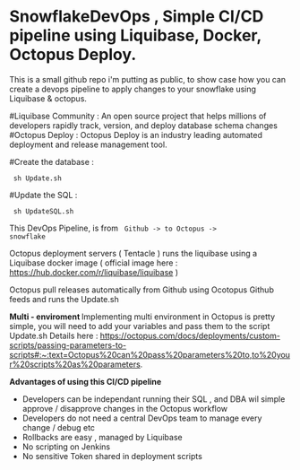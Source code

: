 # SnowflakeDevOps , Simple CI/CD pipeline using Liquibase, Docker, Octopus Deploy.

This is a small github repo i'm putting as public, to show case how you can create a devops pipeline to apply changes to your snowflake using Liquibase & octopus.

#Liquibase Community :
An open source project that helps millions of developers rapidly track, version, and deploy database schema changes
#Octopus Deploy : 
Octopus Deploy is an industry leading automated deployment and release management tool.
 


#Create the database : 

<code> sh Update.sh </code>


#Update the SQL : 

<code> sh UpdateSQL.sh </code>


This DevOps Pipeline, is from <code>  Github -> to Octopus -> snowflake  </code>

Octopus deployment servers ( Tentacle ) runs the liquibase using a Liquibase docker image ( official image here : https://hub.docker.com/r/liquibase/liquibase )

Octopus pull releases automatically from Github using Ocotopus Github feeds and runs the Update.sh 


<strong>Multi - enviroment </strong>
Implementing multi environment in Octopus is pretty simple, you will need to add your variables and pass them to the script Update.sh 
Details here : https://octopus.com/docs/deployments/custom-scripts/passing-parameters-to-scripts#:~:text=Octopus%20can%20pass%20parameters%20to,to%20your%20scripts%20as%20parameters.

<strong>Advantages of using this CI/CD pipeline </strong>
- Developers can be independant running their SQL , and DBA wil simple approve / disapprove changes in the Octopus workflow
- Developers do not need a central DevOps team to manage every change / debug etc
- Rollbacks are easy , managed by Liquibase 
- No scripting on Jenkins 
- No sensitive Token shared in deployment scripts 
